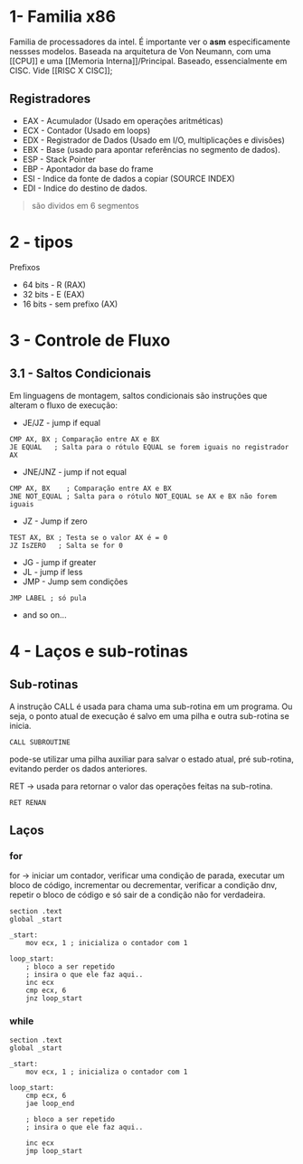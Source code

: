 # 1- Familia x86
Familia de processadores da intel. É importante ver o **asm** especificamente nessses modelos. Baseada na arquitetura de Von Neumann, com uma [[CPU]] e uma [[Memoria Interna]]/Principal. Baseado, essencialmente em CISC. Vide [[RISC X CISC]];

## Registradores 

- EAX - Acumulador (Usado em operações aritméticas)
- ECX - Contador (Usado em loops)
- EDX - Registrador de Dados (Usado em I/O, multiplicações e divisões)
- EBX - Base (usado para apontar referências no segmento de dados).
- ESP - Stack Pointer
- EBP - Apontador da base do frame
- ESI - Indice da fonte de dados a copiar (SOURCE INDEX)
- EDI - Indice do destino de dados.

> são dividos em 6 segmentos

# 2 - tipos
Prefixos
- 64 bits - R (RAX)
- 32 bits - E (EAX)
- 16 bits - sem prefixo (AX)

# 3 - Controle de Fluxo
## 3.1 - Saltos Condicionais
Em linguagens de montagem, saltos condicionais são instruções que alteram o fluxo de execução:
- JE/JZ - jump if equal

```assembly
CMP AX, BX ; Comparação entre AX e BX
JE EQUAL   ; Salta para o rótulo EQUAL se forem iguais no registrador AX
```

- JNE/JNZ - jump if not equal

```assembly
CMP AX, BX    ; Comparação entre AX e BX
JNE NOT_EQUAL ; Salta para o rótulo NOT_EQUAL se AX e BX não forem iguais 
```

- JZ - Jump if zero

```assembly
TEST AX, BX ; Testa se o valor AX é = 0
JZ IsZERO   ; Salta se for 0
```
- JG - jump if greater
- JL - jump if less
- JMP - Jump sem condições
```assembly
JMP LABEL ; só pula
```
- and so on...

# 4 - Laços e sub-rotinas
## Sub-rotinas
A instrução CALL é usada para chama uma sub-rotina em um programa. Ou seja, o ponto atual de execução é salvo em uma pilha e outra sub-rotina se inicia.
```assembly
CALL SUBROUTINE
```
pode-se utilizar uma pilha auxiliar para salvar o estado atual, pré sub-rotina, evitando perder os dados anteriores.

RET -> usada para retornar o valor das operações feitas na sub-rotina.
```assembly
RET RENAN
```


## Laços 
### for
for -> iniciar um contador, verificar uma condição de parada, executar um bloco de código, incrementar ou decrementar, verificar a condição dnv, repetir o bloco de código e só sair de a condição não for verdadeira.

```assembly
section .text
global _start

_start: 
	mov ecx, 1 ; inicializa o contador com 1
	
loop_start:
	; bloco a ser repetido
	; insira o que ele faz aqui..
	inc ecx 
	cmp ecx, 6
	jnz loop_start

```

### while

```assembly
section .text
global _start

_start: 
	mov ecx, 1 ; inicializa o contador com 1
	
loop_start:
	cmp ecx, 6
	jae loop_end
	
	; bloco a ser repetido
	; insira o que ele faz aqui..
	
	inc ecx 
	jmp loop_start

```

